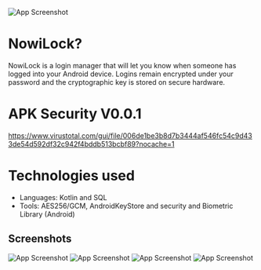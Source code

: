 

![App Screenshot](https://github.com/cuadratico/NowiLock/blob/master/fastlane/metadata/android/en-US/images/icon.png)

# NowiLock?

NowiLock is a login manager that will let you know when someone has logged into your Android device. Logins remain encrypted under your password and the cryptographic key is stored on secure hardware.

# APK Security V0.0.1
https://www.virustotal.com/gui/file/006de1be3b8d7b3444af546fc54c9d433de54d592df32c942f4bddb513bcbf89?nocache=1

# Technologies used
 - Languages: Kotlin and SQL
 - Tools: AES256/GCM, AndroidKeyStore and security and Biometric Library (Android)

 ## Screenshots

![App Screenshot](https://github.com/cuadratico/NowiLock/blob/master/fastlane/metadata/android/en-US/images/phoneScreenshots/image_1.png)
![App Screenshot](https://github.com/cuadratico/NowiLock/blob/master/fastlane/metadata/android/en-US/images/phoneScreenshots/image_2.png)
![App Screenshot](https://github.com/cuadratico/NowiLock/blob/master/fastlane/metadata/android/en-US/images/phoneScreenshots/image_3.png)
![App Screenshot](https://github.com/cuadratico/NowiLock/blob/master/fastlane/metadata/android/en-US/images/phoneScreenshots/image_4.png)


